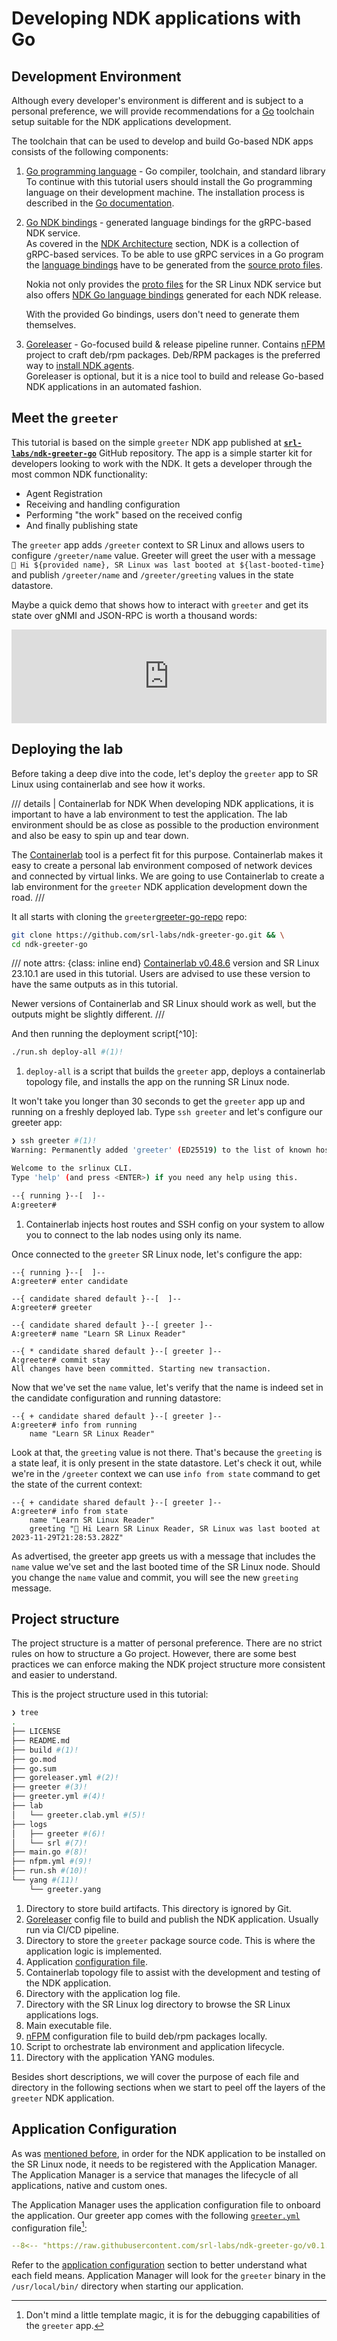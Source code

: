 # Developing NDK applications with Go

## Development Environment

Although every developer's environment is different and is subject to a personal preference, we will provide recommendations for a [Go](https://go.dev) toolchain setup suitable for the NDK applications development.

The toolchain that can be used to develop and build Go-based NDK apps consists of the following components:

1. [Go programming language](https://golang.org/dl/) - Go compiler, toolchain, and standard library  
    To continue with this tutorial users should install the Go programming language on their development machine. The installation process is described in the [Go documentation](https://golang.org/doc/install).

2. [Go NDK bindings](https://github.com/nokia/srlinux-ndk-go) - generated language bindings for the gRPC-based NDK service.  
    As covered in the [NDK Architecture](../../architecture.md) section, NDK is a collection of gRPC-based services. To be able to use gRPC services in a Go program the [language bindings](https://grpc.io/docs/languages/go/quickstart/) have to be generated from the [source proto files](../../architecture.md#proto-files).

    Nokia not only provides the [proto files](https://github.com/nokia/srlinux-ndk-protobufs) for the SR Linux NDK service but also offers [NDK Go language bindings](https://github.com/nokia/srlinux-ndk-go) generated for each NDK release.

    With the provided Go bindings, users don't need to generate them themselves.

3. [Goreleaser](https://goreleaser.com/) - Go-focused build & release pipeline runner. Contains [nFPM](https://nfpm.goreleaser.com/) project to craft deb/rpm packages. Deb/RPM packages is the preferred way to [install NDK agents](../../agent-install-and-ops.md).  
    Goreleaser is optional, but it is a nice tool to build and release Go-based NDK applications in an automated fashion.

## Meet the `greeter`

This tutorial is based on the simple `greeter` NDK app published at [**`srl-labs/ndk-greeter-go`**][greeter-go-repo] GitHub repository. The app is a simple starter kit for developers looking to work with the NDK. It gets a developer through the most common NDK functionality:

* Agent Registration
* Receiving and handling configuration
* Performing "the work" based on the received config
* And finally publishing state

The `greeter` app adds `/greeter` context to SR Linux and allows users to configure `/greeter/name` value. Greeter will greet the user with a message  
`👋 Hi ${provided name}, SR Linux was last booted at ${last-booted-time}`  
and publish `/greeter/name` and `/greeter/greeting` values in the state datastore.

Maybe a quick demo that shows how to interact with `greeter` and get its state over gNMI and JSON-RPC is worth a thousand words:

<div class="iframe-container">
<iframe width="100%" src="https://www.youtube.com/embed/CmYML_ttCjA" frameborder="0" allow="accelerometer; autoplay; clipboard-write; encrypted-media; gyroscope; picture-in-picture" allowfullscreen></iframe>
</div>

## Deploying the lab

Before taking a deep dive into the code, let's deploy the `greeter` app to SR Linux using containerlab and see how it works.

/// details | Containerlab for NDK
When developing NDK applications, it is important to have a lab environment to test the application. The lab environment should be as close as possible to the production environment and also be easy to spin up and tear down.

The [Containerlab](https://containerlab.dev/) tool is a perfect fit for this purpose. Containerlab makes it easy to create a personal lab environment composed of network devices and connected by virtual links. We are going to use Containerlab to create a lab environment for the `greeter` NDK application development down the road.
///

It all starts with cloning the `greeter`[greeter-go-repo] repo:

```bash
git clone https://github.com/srl-labs/ndk-greeter-go.git && \
cd ndk-greeter-go
```

/// note
    attrs: {class: inline end}
[Containerlab v0.48.6](https://containerlab.dev/install) version and SR Linux 23.10.1 are used in this tutorial. Users are advised to use these version to have the same outputs as in this tutorial.

Newer versions of Containerlab and SR Linux should work as well, but the outputs might be slightly different.
///

And then running the deployment script[^10]:

```bash
./run.sh deploy-all #(1)!
```

1. `deploy-all` is a script that builds the `greeter` app, deploys a containerlab topology file, and installs the app on the running SR Linux node.

It won't take you longer than 30 seconds to get the `greeter` app up and running on a freshly deployed lab. Type `ssh greeter` and let's configure our greeter app:

```bash
❯ ssh greeter #(1)!
Warning: Permanently added 'greeter' (ED25519) to the list of known hosts.

Welcome to the srlinux CLI.
Type 'help' (and press <ENTER>) if you need any help using this.

--{ running }--[  ]--
A:greeter#
```

1. Containerlab injects host routes and SSH config on your system to allow you to connect to the lab nodes using only its name.

Once connected to the `greeter` SR Linux node, let's configure the app:

```srl
--{ running }--[  ]--
A:greeter# enter candidate

--{ candidate shared default }--[  ]--
A:greeter# greeter

--{ candidate shared default }--[ greeter ]--
A:greeter# name "Learn SR Linux Reader"

--{ * candidate shared default }--[ greeter ]--
A:greeter# commit stay
All changes have been committed. Starting new transaction.
```

Now that we've set the `name` value, let's verify that the name is indeed set in the candidate configuration and running datastore:

```srl
--{ + candidate shared default }--[ greeter ]--
A:greeter# info from running
    name "Learn SR Linux Reader"
```

Look at that, the `greeting` value is not there. That's because the `greeting` is a state leaf, it is only present in the state datastore. Let's check it out, while we're in the `/greeter` context we can use `info from state` command to get the state of the current context:

```srl
--{ + candidate shared default }--[ greeter ]--
A:greeter# info from state
    name "Learn SR Linux Reader"
    greeting "👋 Hi Learn SR Linux Reader, SR Linux was last booted at 2023-11-29T21:28:53.282Z"
```

As advertised, the greeter app greets us with a message that includes the `name` value we've set and the last booted time of the SR Linux node. Should you change the `name` value and commit, you will see the new `greeting` message.

## Project structure

The project structure is a matter of personal preference. There are no strict rules on how to structure a Go project. However, there are some best practices we can enforce making the NDK project structure more consistent and easier to understand.

This is the project structure used in this tutorial:

```bash
❯ tree
.
├── LICENSE
├── README.md
├── build #(1)!
├── go.mod
├── go.sum
├── goreleaser.yml #(2)!
├── greeter #(3)!
├── greeter.yml #(4)!
├── lab
│   └── greeter.clab.yml #(5)!
├── logs
│   ├── greeter #(6)!
│   └── srl #(7)!
├── main.go #(8)!
├── nfpm.yml #(9)!
├── run.sh #(10)!
└── yang #(11)!
    └── greeter.yang
```

1. Directory to store build artifacts. This directory is ignored by Git.
2. [Goreleaser](https://goreleaser.com/) config file to build and publish the NDK application. Usually run via CI/CD pipeline.
3. Directory to store the `greeter` package source code. This is where the application logic is implemented.
4. Application [configuration file](../../agent.md#application-manager-and-application-configuration-file).
5. Containerlab topology file to assist with the development and testing of the NDK application.
6. Directory with the application log file.
7. Directory with the SR Linux log directory to browse the SR Linux applications logs.
8. Main executable file.
9. [nFPM](https://nfpm.goreleaser.com/) configuration file to build deb/rpm packages locally.
10. Script to orchestrate lab environment and application lifecycle.
11. Directory with the application YANG modules.

Besides short descriptions, we will cover the purpose of each file and directory in the following sections when we start to peel off the layers of the `greeter` NDK application.

## Application Configuration

As was [mentioned before][app-config], in order for the NDK application to be installed on the SR Linux node, it needs to be registered with the Application Manager. The Application Manager is a service that manages the lifecycle of all applications, native and custom ones.

The Application Manager uses the application configuration file to onboard the application. Our greeter app comes with the following [`greeter.yml`][greeter-yml] configuration file[^1]:

```yaml
--8<-- "https://raw.githubusercontent.com/srl-labs/ndk-greeter-go/v0.1.0/greeter.yml.go.tpl:snip"
```

Refer to the [application configuration][app-config] section to better understand what each field means. Application Manager will look for the `greeter` binary in the `/usr/local/bin/` directory when starting our application.

[greeter-go-repo]: https://github.com/srl-labs/ndk-greeter-go
[app-config]: ../../agent.md#application-manager-and-application-configuration-file
[greeter-yml]: https://github.com/srl-labs/ndk-greeter-go/blob/main/greeter.yml.go.tpl

[^1]: Don't mind a little template magic, it is for the debugging capabilities of the `greeter` app.
